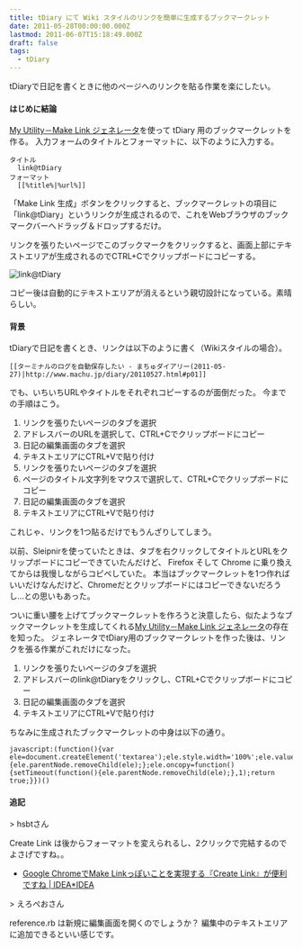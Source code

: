 ```yaml
---
title: tDiary にて Wiki スタイルのリンクを簡単に生成するブックマークレット
date: 2011-05-28T00:00:00.000Z
lastmod: 2011-06-07T15:18:49.000Z
draft: false
tags:
  - tDiary
---
```


tDiaryで日記を書くときに他のページへのリンクを貼る作業を楽にしたい。

#### はじめに結論

[My Utility－Make Link ジェネレータ](http://util.geo.jp/makelinks)を使って tDiary 用のブックマークレットを作る。 入力フォームのタイトルとフォーマットに、以下のように入力する。

```
タイトル
  link@tDiary
フォーマット
  [[%title%|%url%]]
```

「Make Link 生成」ボタンをクリックすると、ブックマークレットの項目に「link\@tDiary」というリンクが生成されるので、これをWebブラウザのブックマークバーへドラッグ＆ドロップするだけ。

リンクを張りたいページでこのブックマークをクリックすると、画面上部にテキストエリアが生成されるのでCTRL+Cでクリップボードにコピーする。

![link@tDiary](@/assets/flickr/5766746237.jpg "link@tDiary")

コピー後は自動的にテキストエリアが消えるという親切設計になっている。素晴らしい。

#### 背景

tDiaryで日記を書くとき、リンクは以下のように書く（Wikiスタイルの場合）。

```
[[ターミナルのログを自動保存したい - まちゅダイアリー(2011-05-27)|http://www.machu.jp/diary/20110527.html#p01]]
```

でも、いちいちURLやタイトルをそれぞれコピーするのが面倒だった。 今までの手順はこう。

1. リンクを張りたいページのタブを選択
2. アドレスバーのURLを選択して、CTRL+Cでクリップボードにコピー
3. 日記の編集画面のタブを選択
4. テキストエリアにCTRL+Vで貼り付け
5. リンクを張りたいページのタブを選択
6. ページのタイトル文字列をマウスで選択して、CTRL+Cでクリップボードにコピー
7. 日記の編集画面のタブを選択
8. テキストエリアにCTRL+Vで貼り付け

これじゃ、リンクを1つ貼るだけでもうんざりしてしまう。

以前、Sleipnirを使っていたときは、タブを右クリックしてタイトルとURLをクリップボードにコピーできていたんだけど、 Firefox そして Chrome に乗り換えてからは我慢しながらコピペしていた。 本当はブックマークレットを1つ作ればいいだけなんだけど、Chromeだとクリップボードにはコピーできないだろうし…との思いもあった。

ついに重い腰を上げてブックマークレットを作ろうと決意したら、似たようなブックマークレットを生成してくれる[My Utility－Make Link ジェネレータ](http://util.geo.jp/makelinks)の存在を知った。 ジェネレータでtDiary用のブックマークレットを作った後は、リンクを張る作業がこれだけになった。

1. リンクを張りたいページのタブを選択
2. アドレスバーのlink\@tDiaryをクリックし、CTRL+Cでクリップボードにコピー
3. 日記の編集画面のタブを選択
4. テキストエリアにCTRL+Vで貼り付け

ちなみに生成されたブックマークレットの中身は以下の通り。

```
javascript:(function(){var ele=document.createElement('textarea');ele.style.width='100%';ele.value='[['+document.title+'|'+location.href+']]';document.body.insertBefore(ele,document.body.firstChild);ele.focus();ele.select();ele.ondblclick=function(){ele.parentNode.removeChild(ele);};ele.oncopy=function(){setTimeout(function(){ele.parentNode.removeChild(ele);},1);return true;}})()
```

#### 追記

\> hsbtさん

Create Link は後からフォーマットを変えられるし、2クリックで完結するのでよさげですね。。

* [Google ChromeでMake Linkっぽいことを実現する『Create Link』が便利ですね | IDEA\*IDEA](http://www.ideaxidea.com/archives/2010/02/create_link.html)

\> えろぺおさん

reference.rb は新規に編集画面を開くのでしょうか？ 編集中のテキストエリアに追加できるといい感じです。
